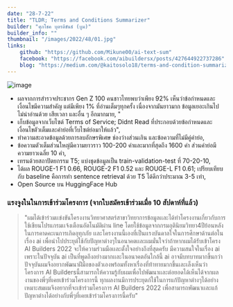 ```yaml
---
date: "28-7-22"
title: "TLDR; Terms and Conditions Summarizer"
builder: "ศุภโชค บุตรดีขันธ์ (บูม)"
builder_info: ""
thumbnail: "/images/2022/48/01.jpg"
links:
    github: "https://github.com/Mikune00/ai-text-sum"
    facebook: "https://facebook.com/aibuildersx/posts/427644922737286"
    blog: "https://medium.com/@kaitosolo18/terms-and-condition-summarization-d7f0680f752b"
---
```


![image](/images/2022/48/01.jpg)

- ผลจากการสำรวจประชากร Gen Z 100 คนชาวไทยพบว่าเพียง 92% เห็นว่าข้อกำหนดและเงื่อนไขมีความสำคัญ แต่มีเพียง 1% ที่อ่านเต็มๆทุกครั้ง เนื่องจากมันยาวมาก ข้อมูลเยอะเกินไป ไม่น่าอ่านด้วย เสียเวลา และอื่น ๆ อีกมากมาย, "
- เก็บข้อมูลจากเว็บไซต์ Terms of Service; Didnt Read ที่ประกอบด้วยข้อกำหนดและเงื่อนไขตัวเต็มและคำย่อที่เว็บไซต์ย่อมาให้แล้ว",
- ทำความสะอาดข้อมูลด้วยการลบอักษรพิเศษ ช่องว่างส่วนเกิน และข้อความที่ไม่มีคู่คำย่อ,
- ข้อความตัวเต็มส่วนใหญ่มีความยาวราว 100-200 คำและมากที่สุดถึง 1600 คำ ส่วนคำย่อมีความยาวเฉลี่ย 10 คำ,
- เทรนด้วยสถาปัตยกรรม T5; แบ่งชุดข้อมูลเป็น train-validation-test ที่ 70-20-10,
- ได้ผล ROUGE-1 F1 0.66, ROUGE-2 F1 0.52 และ ROUGE-L F1 0.61; เปรียบเทียบกับ baseline คือการทำ sentence retrieval ด้วย T5 ได้ดีกว่าประมาณ 3-5 เท่า,
- Open Source บน HuggingFace Hub

### แรงจูงในในการเข้าร่วมโครงการ (จากใบสมัครเข้าร่วมเมื่อ 10 สัปดาห์ที่แล้ว)

> "ผมได้เข้าร่วมเเข่งขันโครงงานวิทยาศาสตร์สาขาวิทยาการข้อมูลเเละได้ทำโครงงานเกี่ยวกับการใช้เขียนโปรแกรมเเจ้งเตือนอัตโนมัติผ่าน line โดยใช้ข้อมูลจากกรมอุตินิยมวิทยา4ปีย้อนหลังในการคาดคะเนการเกิดอุทุกภัย เเละโครงงานนี้เองที่เป็นเเรงบันดาลใจในการศึกษาด้านต่อในเรื่อง ai เพื่อนำไปประยุต์ใช้กับปัญหาต่างๆในอนาคตเเละผมมั่นใจว่าถ้าหากผมได้รับเข้าโครง AI Builders 2022 จะให้ความร่วมมือเเละตั้งใจอย่างถึงที่สุดครับ  มีความสนใจในเรื่อง ai เพราะในปัจจุบัน ai เป็นที่พูดถึงอย่างมากเเละในอนาคตอันใกล้นี้ ai อาจมีบทบาทมากขึ้นกว่าปัจจุบันผมจึงอยากพัฒนาฝีมือของตัวเองพร้อมทั้งหาเรื่องที่ท้าทายมากขึ้นเละเล็งเห็นว่าโครงการ AI Buildersนี้สามารถให้ความรู้กับผมเพื่อไปพัฒนาเเละต่อยอดได้เห็นได้จากผลงานของพี่ๆที่เคยเข้าร่วมโครงการนี้ ทุกผลงานมีการประยุตก์ใช้ในการแก้ปัญหาต่างๆได้อย่างเหมาะสมผมจึงอยากที่จะเข้าร่วมโครงการ AI Builders 2022 เพื่อสามารถพัฒนาเเละแก้ปัญหาต่างได้อย่างกับพี่ๆที่เคยเข้าร่วมโครงการนี้ครับ"